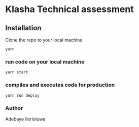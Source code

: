 # Klasha Technical assessment

## Installation
Clone the repo to your local machine 

```
yarn
```

### run code on your local machine

```
yarn start
```

### compiles and executes code for production

```
yarn run deploy
```

### Author 

Adebayo Ilerioluwa